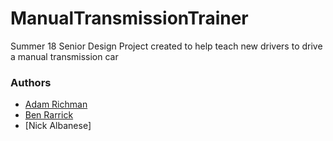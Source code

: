 # ManualTransmissionTrainer
Summer 18 Senior Design Project created to help teach new drivers to drive a manual transmission car


### Authors
* [Adam Richman](http://www.github.com/jmansmann)
* [Ben Rarrick](http://www.github.com/benrarrick)
* [Nick Albanese]
